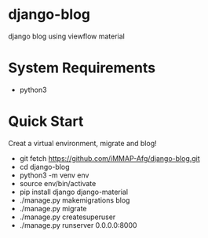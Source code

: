 # django-blog
django blog using viewflow material

# System Requirements
* python3

# Quick Start
Creat a virtual environment, migrate and blog!
* git fetch https://github.com/iMMAP-Afg/django-blog.git
* cd django-blog
* python3 -m venv env
* source env/bin/activate
* pip install django django-material
* ./manage.py makemigrations blog
* ./manage.py migrate
* ./manage.py createsuperuser
* ./manage.py runserver 0.0.0.0:8000
